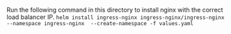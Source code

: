Run the following command in this directory to install nginx with the correct load balancer IP.
`helm install ingress-nginx ingress-nginx/ingress-nginx --namespace ingress-nginx  --create-namespace -f values.yaml`